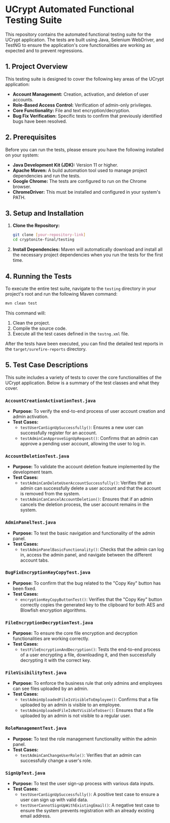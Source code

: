 # UCrypt Automated Functional Testing Suite

This repository contains the automated functional testing suite for the UCrypt application. The tests are built using Java, Selenium WebDriver, and TestNG to ensure the application's core functionalities are working as expected and to prevent regressions.

## 1. Project Overview

This testing suite is designed to cover the following key areas of the UCrypt application:
* **Account Management:** Creation, activation, and deletion of user accounts.
* **Role-Based Access Control:** Verification of admin-only privileges.
* **Core Functionality:** File and text encryption/decryption.
* **Bug Fix Verification:** Specific tests to confirm that previously identified bugs have been resolved.

## 2. Prerequisites

Before you can run the tests, please ensure you have the following installed on your system:
* **Java Development Kit (JDK):** Version 11 or higher.
* **Apache Maven:** A build automation tool used to manage project dependencies and run the tests.
* **Google Chrome:** The tests are configured to run on the Chrome browser.
* **ChromeDriver:** This must be installed and configured in your system's PATH.

## 3. Setup and Installation

1.  **Clone the Repository:**
    ```bash
    git clone [your-repository-link]
    cd cryptonite-final/testing
    ```
2.  **Install Dependencies:**
    Maven will automatically download and install all the necessary project dependencies when you run the tests for the first time.

## 4. Running the Tests

To execute the entire test suite, navigate to the `testing` directory in your project's root and run the following Maven command:

```bash
mvn clean test
```

This command will:
1.  Clean the project.
2.  Compile the source code.
3.  Execute all the test cases defined in the `testng.xml` file.

After the tests have been executed, you can find the detailed test reports in the `target/surefire-reports` directory.

## 5. Test Case Descriptions

This suite includes a variety of tests to cover the core functionalities of the UCrypt application. Below is a summary of the test classes and what they cover.

### `AccountCreationActivationTest.java`
* **Purpose:** To verify the end-to-end process of user account creation and admin activation.
* **Test Cases:**
    * `testUserCanSignUpSuccessfully()`: Ensures a new user can successfully register for an account.
    * `testAdminCanApproveSignUpRequest()`: Confirms that an admin can approve a pending user account, allowing the user to log in.

### `AccountDeletionTest.java`
* **Purpose:** To validate the account deletion feature implemented by the development team.
* **Test Cases:**
    * `testAdminCanDeleteUserAccountSuccessfully()`: Verifies that an admin can successfully delete a user account and that the account is removed from the system.
    * `testAdminCanCancelAccountDeletion()`: Ensures that if an admin cancels the deletion process, the user account remains in the system.

### `AdminPanelTest.java`
* **Purpose:** To test the basic navigation and functionality of the admin panel.
* **Test Cases:**
    * `testAdminPanelBasicFunctionality()`: Checks that the admin can log in, access the admin panel, and navigate between the different account tabs.

### `BugFixEncryptionKeyCopyTest.java`
* **Purpose:** To confirm that the bug related to the "Copy Key" button has been fixed.
* **Test Cases:**
    * `encryptionKeyCopyButtonTest()`: Verifies that the "Copy Key" button correctly copies the generated key to the clipboard for both AES and Blowfish encryption algorithms.

### `FileEncryptionDecryptionTest.java`
* **Purpose:** To ensure the core file encryption and decryption functionalities are working correctly.
* **Test Cases:**
    * `testFileEncryptionAndDecryption()`: Tests the end-to-end process of a user encrypting a file, downloading it, and then successfully decrypting it with the correct key.

### `FileVisibilityTest.java`
* **Purpose:** To enforce the business rule that only admins and employees can see files uploaded by an admin.
* **Test Cases:**
    * `testAdminUploadedFileIsVisibleToEmployee()`: Confirms that a file uploaded by an admin is visible to an employee.
    * `testAdminUploadedFileIsNotVisibleToUser()`: Ensures that a file uploaded by an admin is not visible to a regular user.

### `RoleManagementTest.java`
* **Purpose:** To test the role management functionality within the admin panel.
* **Test Cases:**
    * `testAdminCanChangeUserRole()`: Verifies that an admin can successfully change a user's role.

### `SignUpTest.java`
* **Purpose:** To test the user sign-up process with various data inputs.
* **Test Cases:**
    * `testUserCanSignUpSuccessfully()`: A positive test case to ensure a user can sign up with valid data.
    * `testUserCannotSignUpWithExistingEmail()`: A negative test case to ensure the system prevents registration with an already existing email address.
